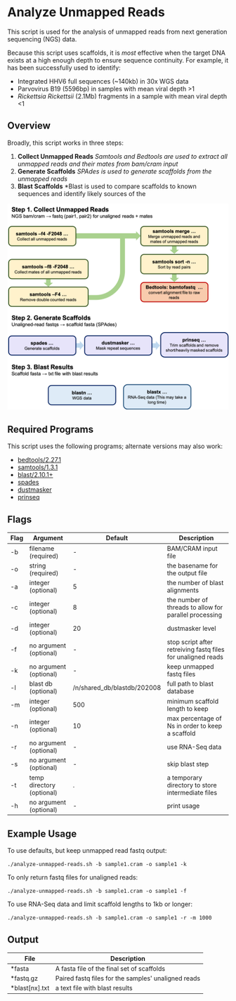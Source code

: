 Analyze Unmapped Reads
======================

This script is used for the analysis of unmapped reads from next generation sequencing (NGS) data. 

Because this script uses scaffolds, it is *most* effective when the target DNA exists at a high enough depth to ensure sequence continuity. For example, it has been successfully used to identify:

 * Integrated HHV6 full sequences (~140kb) in 30x WGS data
 * Parvovirus B19 (5596bp) in samples with mean viral depth >1
 * *Rickettsia Rickettsii* (2.1Mb) fragments in a sample with mean viral depth <1

Overview
--------

Broadly, this script works in three steps:

 1. **Collect Unmapped Reads** *Samtools and Bedtools are used to extract all unmapped reads and their mates from bam/cram input*
 2. **Generate Scaffolds** *SPAdes is used to generate scaffolds from the unmapped reads*
 3. **Blast Scaffolds** *Blast is used to compare scaffolds to known sequences and identify likely sources of the 

![](AUR-graphic.png "A graphic detailing the above steps")

Required Programs
-----------------

This script uses the following programs; alternate versions may also work:

  * [bedtools/2.27.1](https://github.com/arq5x/bedtools2)
  * [samtools/1.3.1](http://www.htslib.org/doc/1.3.1/samtools.html)
  * [blast/2.10.1+](https://ncbiinsights.ncbi.nlm.nih.gov/2019/12/18/blast-2-10-0/)
  * [spades](https://github.com/ablab/spades)
  * [dustmasker](https://www.ncbi.nlm.nih.gov/IEB/ToolBox/CPP_DOC/lxr/source/src/app/dustmasker)
  * [prinseq](http://prinseq.sourceforge.net)

Flags
-----

| Flag | Argument                  | Default                     | Description                                                  |
|------|---------------------------|-----------------------------|--------------------------------------------------------------|
| -b   | filename (required)       | -                           | BAM/CRAM input file                                          |
| -o   | string (required)         | -                           | the basename for the output file                             |
| -a   | integer (optional)        | 5                           | the number of blast alignments                               |
| -c   | integer (optional)        | 8                           | the number of threads to allow for parallel processing       |
| -d   | integer (optional)        | 20                          | dustmasker level                                             |
| -f   | no argument (optional)    | -                           | stop script after retreiving fastq files for unaligned reads |
| -k   | no argument (optional)    | -                           | keep unmapped fastq files                                    |
| -l   | blast db (optional)       | /n/shared_db/blastdb/202008 | full path to blast database                                  |
| -m   | integer (optional)        | 500                         | minimum scaffold length to keep                              |
| -n   | integer (optional)        | 10                          | max percentage of Ns in order to keep a scaffold             |
| -r   | no argument (optional)    | -                           | use RNA-Seq data                                             |
| -s   | no argument (optional)    | -                           | skip blast step                                              |
| -t   | temp directory (optional) | .                           | a temporary directory to store intermediate files            |
| -h   | no argument (optional)    | -                           | print usage                                                  |


Example Usage
-------------

To use defaults, but keep unmapped read fastq output:

    ./analyze-unmapped-reads.sh -b sample1.cram -o sample1 -k

To only return fastq files for unaligned reads:

    ./analyze-unmapped-reads.sh -b sample1.cram -o sample1 -f

To use RNA-Seq data and limit scaffold lengths to 1kb or longer:

    ./analyze-unmapped-reads.sh -b sample1.cram -o sample1 -r -m 1000


Output
------

| File           | Description                                         |
|----------------|-----------------------------------------------------|
| *fasta         | A fasta file of the final set of scaffolds          |
| *fastq.gz      | Paired fastq files for the samples' unaligned reads |
| *blast[nx].txt | a text file with blast results                      |






